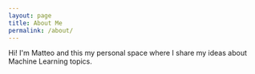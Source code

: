 ```yaml
---
layout: page
title: About Me
permalink: /about/
---
```


<!-- This website is powered by **[fastpages](https://github.com/fastai/fastpages)** [^1]. -->
<!-- [^1]:a blogging platform that natively supports Jupyter notebooks in addition to other formats. -->

Hi! I'm Matteo and this my personal space  where I share my ideas about Machine Learning topics.
